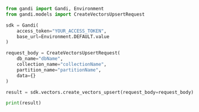 ```python
from gandi import Gandi, Environment
from gandi.models import CreateVectorsUpsertRequest

sdk = Gandi(
    access_token="YOUR_ACCESS_TOKEN",
    base_url=Environment.DEFAULT.value
)

request_body = CreateVectorsUpsertRequest(
    db_name="dbName",
    collection_name="collectionName",
    partition_name="partitionName",
    data={}
)

result = sdk.vectors.create_vectors_upsert(request_body=request_body)

print(result)

```

<!-- This file was generated by liblab | https://liblab.com/ -->
